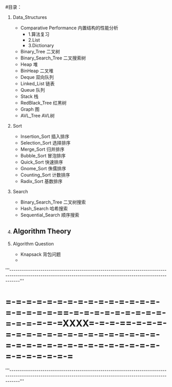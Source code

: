 #目录：
1. Data_Structures
    - Comparative Performance 内置结构的性能分析
        - 1.算法复习
        - 2.List
        - 3.Dictionary
    - Binary_Tree        二叉树
    - Binary_Search_Tree 二叉搜索树
    - Heap               堆
    - BinHeap            二叉堆
    - Deque              双向队列
    - Linked_List        链表
    - Queue              队列
    - Stack              栈
    - RedBlack_Tree      红黑树
    - Graph              图
    - AVL_Tree           AVL树
    
2. Sort
    - Insertion_Sort 插入排序
    - Selection_Sort 选择排序
    - Merge_Sort     归并排序
    - Bubble_Sort    冒泡排序
    - Quick_Sort     快速排序
    - Gnome_Sort     侏儒排序
    - Counting_Sort  计数排序
    - Radix_Sort     基数排序
    
3. Search
    - Binary_Search_Tree 二叉树搜索
    - Hash_Search        哈希搜索
    - Sequential_Search  顺序搜索
    
4. Algorithm Theory
    - 
    
5. Algorithm Question
    - Knapsack  背包问题
    - 

'''-----------------------------------------------------------------------------------------------------------------------------------------------------------------'''
# =-=-=-=-=-=-=-=-=-=-=-=-=-=-=-=-=-=-=-=-==-=-=-=-=-=-=-=-=-=-=-=-=-=-=-=XXXX=-=-=-==-=-=-=-=-=-=-=-=-=-=-=-=-=-=-=-=-=-=-=-=-=-=-=-=-=-=-=-=-=-=-=-=-=-=-=-=-=-=-=-=
'''-----------------------------------------------------------------------------------------------------------------------------------------------------------------'''
